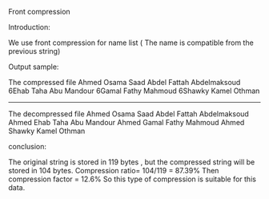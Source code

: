 Front compression

Introduction:

We use front compression for name list ( The name is compatible from the previous string)

Output sample:

The compressed file
Ahmed Osama Saad Abdel Fattah Abdelmaksoud
6Ehab Taha Abu Mandour
6Gamal Fathy Mahmoud
6Shawky Kamel Othman
*******************************************************
The decompressed file
Ahmed Osama Saad Abdel Fattah Abdelmaksoud
Ahmed Ehab Taha Abu Mandour
Ahmed Gamal Fathy Mahmoud
Ahmed Shawky Kamel Othman

conclusion:

The original string is stored in 119 bytes , but the compressed string will be stored in 104 bytes.
Compression ratio= 104/119 = 87.39%
Then compression factor = 12.6%
So this type of compression is suitable for this data.
